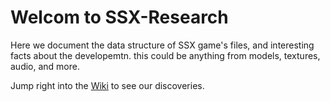 # Welcom to SSX-Research

Here we document the data structure of SSX game's files, and interesting facts about the developemtn.
this could be anything from models, textures, audio, and more.

Jump right into the [Wiki](https://github.com/Linkz64/SSX-Research/wiki) to see our discoveries.





